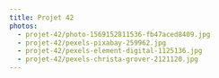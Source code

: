 ```yaml
---
title: Projet 42
photos:
  - projet-42/photo-1569152811536-fb47aced8409.jpg
  - projet-42/pexels-pixabay-259962.jpg
  - projet-42/pexels-element-digital-1125136.jpg
  - projet-42/pexels-christa-grover-2121120.jpg
---
```

